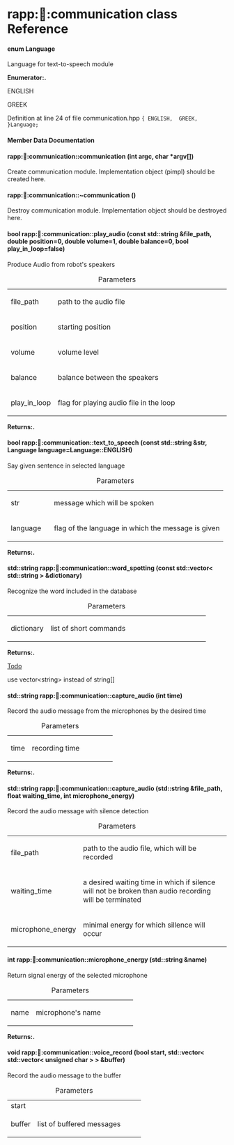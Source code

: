 rapp::robot::communication class Reference
==========================================

#### enum Language

Language for text-to-speech module

**Enumerator:.**

ENGLISH  

GREEK  

Definition at line 24 of file communication.hpp `
{
ENGLISH, 
GREEK, 
}Language;
                    `

#### Member Data Documentation

#### rapp::robot::communication::communication (int argc, char \*argv\[\])

Create communication module. Implementation object (pimpl) should be created here.

#### rapp::robot::communication::~communication ()

Destroy communication module. Implementation object should be destroyed here.

#### bool rapp::robot::communication::play\_audio (const std::string &file\_path, double position=0, double volume=1, double balance=0, bool play\_in\_loop=false)

Produce Audio from robot's speakers



<table>
<caption>Parameters</caption>
<colgroup>
<col width="20%" />
<col width="80%" />
</colgroup>
<tbody>
<tr class="odd">
<td align="left">file_path</td>
<td align="left"><p>path to the audio file</p></td>
</tr>
<tr class="even">
<td align="left">position</td>
<td align="left"><p>starting position</p></td>
</tr>
<tr class="odd">
<td align="left">volume</td>
<td align="left"><p>volume level</p></td>
</tr>
<tr class="even">
<td align="left">balance</td>
<td align="left"><p>balance between the speakers</p></td>
</tr>
<tr class="odd">
<td align="left">play_in_loop</td>
<td align="left"><p>flag for playing audio file in the loop</p></td>
</tr>
</tbody>
</table>

**Returns:.**

#### bool rapp::robot::communication::text\_to\_speech (const std::string &str, Language language=Language::ENGLISH)

Say given sentence in selected language



<table>
<caption>Parameters</caption>
<colgroup>
<col width="20%" />
<col width="80%" />
</colgroup>
<tbody>
<tr class="odd">
<td align="left">str</td>
<td align="left"><p>message which will be spoken</p></td>
</tr>
<tr class="even">
<td align="left">language</td>
<td align="left"><p>flag of the language in which the message is given</p></td>
</tr>
</tbody>
</table>

**Returns:.**

#### std::string rapp::robot::communication::word\_spotting (const std::vector&lt; std::string &gt; &dictionary)

Recognize the word included in the database



<table>
<caption>Parameters</caption>
<colgroup>
<col width="20%" />
<col width="80%" />
</colgroup>
<tbody>
<tr class="odd">
<td align="left">dictionary</td>
<td align="left"><p>list of short commands</p></td>
</tr>
</tbody>
</table>

**Returns:.**

[Todo](#todo_1_todo000001)

use vector&lt;string&gt; instead of string\[\]

#### std::string rapp::robot::communication::capture\_audio (int time)

Record the audio message from the microphones by the desired time



<table>
<caption>Parameters</caption>
<colgroup>
<col width="20%" />
<col width="80%" />
</colgroup>
<tbody>
<tr class="odd">
<td align="left">time</td>
<td align="left"><p>recording time</p></td>
</tr>
</tbody>
</table>

**Returns:.**

#### std::string rapp::robot::communication::capture\_audio (std::string &file\_path, float waiting\_time, int microphone\_energy)

Record the audio message with silence detection



<table>
<caption>Parameters</caption>
<colgroup>
<col width="20%" />
<col width="80%" />
</colgroup>
<tbody>
<tr class="odd">
<td align="left">file_path</td>
<td align="left"><p>path to the audio file, which will be recorded</p></td>
</tr>
<tr class="even">
<td align="left">waiting_time</td>
<td align="left"><p>a desired waiting time in which if silence will not be broken than audio recording will be terminated</p></td>
</tr>
<tr class="odd">
<td align="left">microphone_energy</td>
<td align="left"><p>minimal energy for which sillence will occur</p></td>
</tr>
</tbody>
</table>

#### int rapp::robot::communication::microphone\_energy (std::string &name)

Return signal energy of the selected microphone



<table>
<caption>Parameters</caption>
<colgroup>
<col width="20%" />
<col width="80%" />
</colgroup>
<tbody>
<tr class="odd">
<td align="left">name</td>
<td align="left"><p>microphone's name</p></td>
</tr>
</tbody>
</table>

**Returns:.**

#### void rapp::robot::communication::voice\_record (bool start, std::vector&lt; std::vector&lt; unsigned char &gt; &gt; &buffer)

Record the audio message to the buffer



<table>
<caption>Parameters</caption>
<colgroup>
<col width="20%" />
<col width="80%" />
</colgroup>
<tbody>
<tr class="odd">
<td align="left">start</td>
<td align="left"></td>
</tr>
<tr class="even">
<td align="left">buffer</td>
<td align="left"><p>list of buffered messages</p></td>
</tr>
</tbody>
</table>


